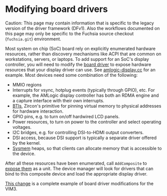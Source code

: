 # Modifying board drivers

Caution: This page may contain information that is specific to the legacy
version of the driver framework (DFv1). Also the workflows documented on
this page may only be specific to the Fuchsia source checkout
(`fuchsia.git`) environment.

Most system on chip (SoC) board rely on explicitly enumerated hardware
resources, rather than discovery mechanisms like ACPI that are common on
workstations, servers, or laptops. To add support for an SoC's display
controller, you will need to modify the [board driver](/docs/glossary/README.md#board-driver)
to expose hardware resources that your display driver can use. See
[amlogic-display.cc][amlogic-display] for an example. Most devices need some
combination of the following:

 * MMIO regions
 * Interrupts for vsync, hotplug events (typically through GPIO), etc. For example,
   the AMLogic display controller has both an RDMA engine and a capture
   interface with their own interrupts.
 * [BTIs][bti], Zircon's primitive for pinning virtual memory to physical addresses for
   hardware interaction.
 * GPIO pins, e.g. to turn on/off hardwired LCD panels.
 * Power resources, to turn on power to the controller and select operating
   voltages.
 * I2C bridges, e.g. for controlling DSI-to-HDMI output converters.
 * DSI access, because DSI support is typically a separate driver offered by the
   kernel.
 * [Sysmem] heaps, so that clients can allocate memory that is accessible to the
   device.

After all these resources have been enumerated, call `AddComposite` to
[expose them][cda] as a unit. The device manager will look for drivers that can
bind to this composite device and load the appropriate display driver.

[This change][vim3-cl] is a complete example of board driver modifications for the VIM3.

<!-- xrefs -->
[bti]: /docs/reference/kernel_objects/bus_transaction_initiator.md
[sysmem]: https://fuchsia.dev/reference/fidl/fuchsia.sysmem
[cda]: https://fuchsia.googlesource.com/fuchsia/+/7a5659579e2340a50cbd5063ee7925b46d4fcf6f/src/devices/board/drivers/astro/astro-display.cc#125
[amlogic-display]: /src/graphics/display/drivers/amlogic-display/amlogic-display.cc
[vim3-cl]: https://fxrev.dev/479034
